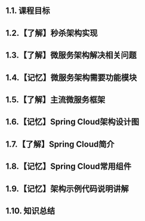 ## 1.1. 课程目标

## 1.2.【了解】秒杀架构实现

## 1.3.【了解】微服务架构解决相关问题

## 1.4.【记忆】微服务架构需要功能模块

## 1.5.【了解】主流微服务框架

## 1.6.【记忆】Spring Cloud架构设计图

## 1.7.【了解】Spring Cloud简介

## 1.8.【记忆】Spring Cloud常用组件

## 1.9.【记忆】架构示例代码说明讲解

## 1.10. 知识总结